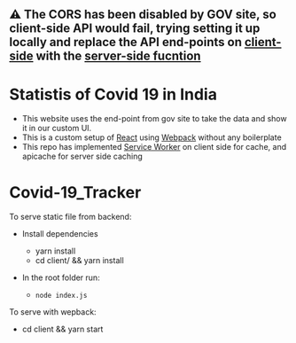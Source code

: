 ## :warning: The CORS has been disabled by GOV site, so client-side API would fail, trying setting it up locally and replace the API end-points on [client-side](https://github.com/starkblaze01/Covid19India/tree/main/client/src/config) with the [server-side fucntion](https://github.com/starkblaze01/Covid19India/blob/main/index.js)

# Statistis of Covid 19 in India
- This website uses the end-point from gov site to take the data and show it in our custom UI.
- This is a custom setup of [React](https://react.dev/) using [Webpack](https://webpack.js.org/) without any boilerplate
- This repo has implemented [Service Worker](https://developer.mozilla.org/en-US/docs/Web/API/Service_Worker_API) on client side for cache, and apicache for server side caching

# Covid-19_Tracker
To serve static file from backend:
- Install dependencies
    - yarn install 
    - cd client/ && yarn install

- In the root folder run:
    - `node index.js`

To serve with wepback:
- cd client && yarn start
